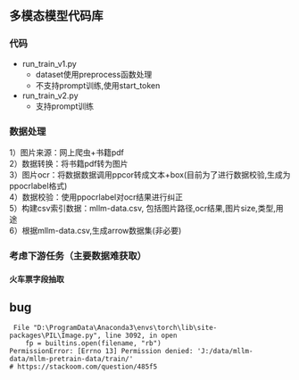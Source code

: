 ## 多模态模型代码库

### 代码
- run_train_v1.py
    - dataset使用preprocess函数处理
    - 不支持prompt训练,使用start_token
- run_train_v2.py
  - 支持prompt训练


### 数据处理
1）图片来源：网上爬虫+书籍pdf   
2）数据转换：将书籍pdf转为图片   
3）图片ocr：将数据数据调用ppcor转成文本+box(目前为了进行数据校验,生成为ppocrlabel格式)    
4）数据校验：使用ppocrlabel对ocr结果进行纠正   
5）构建csv索引数据：mllm-data.csv, 包括图片路径,ocr结果,图片size,类型,用途    
6）根据mllm-data.csv,生成arrow数据集(非必要)


### 考虑下游任务（主要数据难获取）
#### 火车票字段抽取



## bug
```shell
 File "D:\ProgramData\Anaconda3\envs\torch\lib\site-packages\PIL\Image.py", line 3092, in open
    fp = builtins.open(filename, "rb")
PermissionError: [Errno 13] Permission denied: 'J:/data/mllm-data/mllm-pretrain-data/train/'
# https://stackoom.com/question/485f5
```